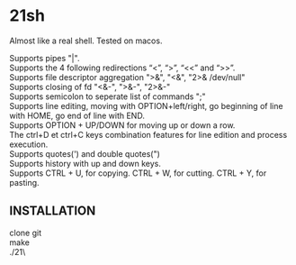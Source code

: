# 21sh
Almost like a real shell. Tested on macos.

Supports pipes "|".\
Supports the 4 following redirections “<”, “>”, “<<” and “>>”.\
Supports file descriptor aggregation ">&", "<&", "2>& /dev/null"\
Supports closing of fd "<&-", ">&-", "2>&-"\
Supports semicolon to seperate list of commands ";"\
Supports line editing, moving with OPTION+left/right, go beginning of line with HOME, go end of line with END.\
Supports OPTION + UP/DOWN for moving up or down a row.\
The ctrl+D et ctrl+C keys combination features for line edition and process execution.\
Supports quotes(') and double quotes(")\
Supports history with up and down keys.\
Supports CTRL + U, for copying. CTRL + W, for cutting. CTRL + Y, for pasting.

## INSTALLATION
clone git\
make\
./21\
